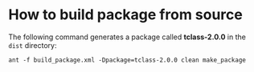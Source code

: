 # How to build package from source #
The following command generates a package called **tclass-2.0.0** in the `dist` directory:

```
ant -f build_package.xml -Dpackage=tclass-2.0.0 clean make_package
```